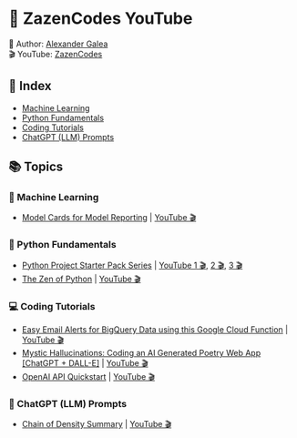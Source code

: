 # 🪷 ZazenCodes YouTube

🧘 Author: [Alexander Galea](https://alexgalea.ca/)   
🎬 YouTube: [ZazenCodes](https://www.youtube.com/@ZazenCodes)

## 📒 Index
- [Machine Learning](#machine-learning)
- [Python Fundamentals](#python-fundamentals)
- [Coding Tutorials](#coding-tutorials)
- [ChatGPT (LLM) Prompts](#chatgpt-llm-prompts)

## 📚 Topics

### 🧠 Machine Learning
- [Model Cards for Model Reporting](https://github.com/agalea91/zazencodes-youtube/tree/main/src/model-cards-for-model-reporting/notebooks) | [YouTube 🎬](https://youtu.be/saAUB_MG2d0)

### 🐍 Python Fundamentals
- [Python Project Starter Pack Series](https://github.com/agalea91/zazencodes-youtube/tree/main/src/python-project-starter-kit/shopping-cart-app) | [YouTube 1 🎬](), [2 🎬](), [3 🎬]()
- [The Zen of Python](https://github.com/agalea91/zazencodes-youtube/tree/main/src/zen-of-python) | [YouTube 🎬]()

### 💻 Coding Tutorials
- [Easy Email Alerts for BigQuery Data using this Google Cloud Function](https://github.com/agalea91/youtube-codes/tree/main/src/bigquery-gcs-gcf-email-alerts) | [YouTube 🎬](https://youtu.be/g5a9JHFjVX4)
- [Mystic Hallucinations: Coding an AI Generated Poetry Web App [ChatGPT + DALL-E]](https://github.com/agalea91/youtube-codes/tree/main/src/mystic-hallucinations-app) | [YouTube 🎬](https://youtu.be/MNJXjLxvFZI)
- [OpenAI API Quickstart](https://github.com/agalea91/youtube-codes/tree/main/src/openai-api-quickstart/notebooks/src) | [YouTube 🎬](https://youtu.be/g9tIm50VO4g)

### 🤖 ChatGPT (LLM) Prompts
- [Chain of Density Summary](https://github.com/agalea91/youtube-codes/tree/main/src/chain-of-density-summary/notebooks/src) | [YouTube 🎬](https://youtu.be/9Ev208-Gc4c)

